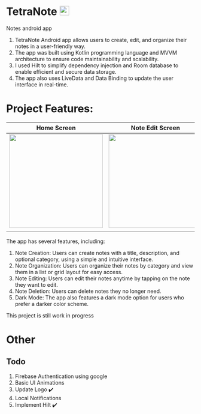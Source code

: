 # TetraNote <img src = "https://github.com/ZSank/TetraNote/blob/master/app/src/main/res/mipmap-xxxhdpi/ic_launcher.png" width = 25 >
Notes android app
1. TetraNote Android app allows users to create, edit, and organize their notes in a user-friendly way. 
2. The app was built using Kotlin programming language and MVVM architecture to ensure code maintainability and scalability. 
3. I used Hilt to simplify dependency injection and Room database to enable efficient and secure data storage. 
4. The app also uses LiveData and Data Binding to update the user interface in real-time.

# Project Features:

| Home Screen|Note Edit Screen|
|------------|----------------|
| <img src = "https://user-images.githubusercontent.com/123537240/225881177-dc83b3a5-49f0-4da7-8c53-8f6582bfbe1c.png" width = 250 > | <img src = "https://user-images.githubusercontent.com/123537240/225881058-b37a8360-d9c0-46b8-8f07-c96650000cc4.png" width = 250> |
|||

The app has several features, including:

1. Note Creation: Users can create notes with a title, description, and optional category, using a simple and intuitive interface.
2. Note Organization: Users can organize their notes by category and view them in a list or grid layout for easy access.
3. Note Editing: Users can edit their notes anytime by tapping on the note they want to edit.
4. Note Deletion: Users can delete notes they no longer need.
5. Dark Mode: The app also features a dark mode option for users who prefer a darker color scheme.

This project is still work in progress

# Other
## Todo
1. Firebase Authentication using google
2. Basic UI Animations
3. Update Logo :heavy_check_mark:
4. Local Notifications
5. Implement Hilt :heavy_check_mark:

